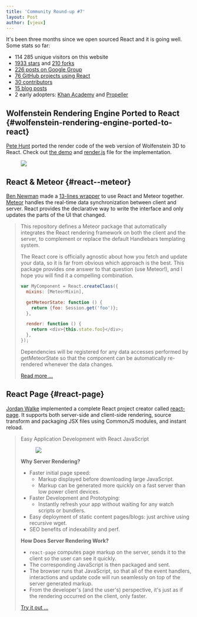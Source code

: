 ```yaml
---
title: 'Community Round-up #7'
layout: Post
author: [vjeux]
---
```


It's been three months since we open sourced React and it is going well. Some stats so far:

- 114 285 unique visitors on this website
- [1933 stars](https://github.com/facebook/react/stargazers) and [210 forks](https://github.com/facebook/react/network/members)
- [226 posts on Google Group](https://groups.google.com/forum/#!forum/reactjs)
- [76 GitHub projects using React](https://gist.github.com/vjeux/6335762)
- [30 contributors](https://github.com/facebook/react/graphs/contributors)
- [15 blog posts](/blog/)
- 2 early adopters: [Khan Academy](http://sophiebits.com/2013/06/09/using-react-to-speed-up-khan-academy.html) and [Propeller](http://usepropeller.com/blog/posts/from-backbone-to-react/)

## Wolfenstein Rendering Engine Ported to React {#wolfenstein-rendering-engine-ported-to-react}

[Pete Hunt](http://www.petehunt.net/) ported the render code of the web version of Wolfenstein 3D to React. Check out [the demo](http://www.petehunt.net/wolfenstein3D-react/wolf3d.html) and [render.js](https://github.com/petehunt/wolfenstein3D-react/blob/master/js/renderer.js#L183) file for the implementation.

<figure><a href="http://www.petehunt.net/wolfenstein3D-react/wolf3d.html"><img src="/images/blog/wolfenstein_react.png"/></a></figure>

## React & Meteor {#react--meteor}

[Ben Newman](https://twitter.com/benjamn) made a [13-lines wrapper](https://github.com/benjamn/meteor-react/blob/master/lib/mixin.js) to use React and Meteor together. [Meteor](http://www.meteor.com/) handles the real-time data synchronization between client and server. React provides the declarative way to write the interface and only updates the parts of the UI that changed.

> This repository defines a Meteor package that automatically integrates the React rendering framework on both the client and the server, to complement or replace the default Handlebars templating system.
>
> The React core is officially agnostic about how you fetch and update your data, so it is far from obvious which approach is the best. This package provides one answer to that question (use Meteor!), and I hope you will find it a compelling combination.
>
> ```javascript
> var MyComponent = React.createClass({
>   mixins: [MeteorMixin],
>
>   getMeteorState: function () {
>     return {foo: Session.get('foo')};
>   },
>
>   render: function () {
>     return <div>{this.state.foo}</div>;
>   },
> });
> ```
>
> Dependencies will be registered for any data accesses performed by getMeteorState so that the component can be automatically re-rendered whenever the data changes.
>
> [Read more ...](https://github.com/benjamn/meteor-react)

## React Page {#react-page}

[Jordan Walke](https://github.com/jordwalke) implemented a complete React project creator called [react-page](https://github.com/facebook/react-page/). It supports both server-side and client-side rendering, source transform and packaging JSX files using CommonJS modules, and instant reload.

> Easy Application Development with React JavaScript
>
> <figure><a href="https://github.com/facebook/react-page/"><img src="/images/blog/react-page.png"/></a></figure>
>
> **Why Server Rendering?**
>
> - Faster initial page speed:
>   - Markup displayed before downloading large JavaScript.
>   - Markup can be generated more quickly on a fast server than low power client devices.
> - Faster Development and Prototyping:
>   - Instantly refresh your app without waiting for any watch scripts or bundlers.
> - Easy deployment of static content pages/blogs: just archive using recursive wget.
> - SEO benefits of indexability and perf.
>
> **How Does Server Rendering Work?**
>
> - `react-page` computes page markup on the server, sends it to the client so the user can see it quickly.
> - The corresponding JavaScript is then packaged and sent.
> - The browser runs that JavaScript, so that all of the event handlers, interactions and update code will run seamlessly on top of the server generated markup.
> - From the developer's (and the user's) perspective, it's just as if the rendering occurred on the client, only faster.
>
> [Try it out ...](https://github.com/facebook/react-page/)
